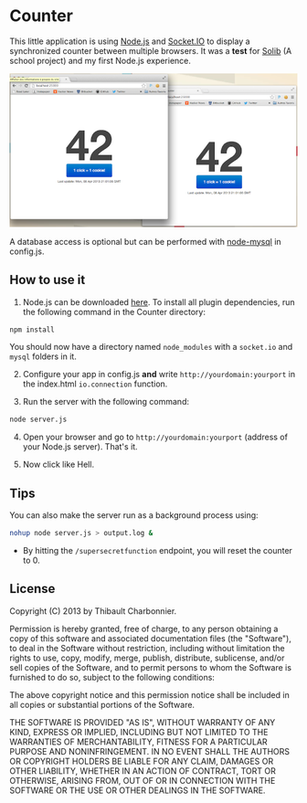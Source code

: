# Counter

This little application is using [Node.js](http://nodejs.org/) and [Socket.IO](http://socket.io/) to display a synchronized counter between multiple browsers. It was a **test** for [Solib](https://github.com/ECE-Campus-Cluster/SoLib) (A school project) and my first Node.js experience.

![](screen.png)

A database access is optional but can be performed with [node-mysql](https://github.com/felixge/node-mysql) in config.js.

## How to use it
1. Node.js can be downloaded [here](http://nodejs.org/download/).
To install all plugin dependencies, run the following command in the Counter directory:
```bash
npm install
```
You should now have a directory named `node_modules` with a `socket.io` and `mysql` folders in it.

2. Configure your app in config.js **and** write `http://yourdomain:yourport` in the index.html `io.connection` function.

3. Run the server with the following command:
```bash
node server.js
```

4. Open your browser and go to `http://yourdomain:yourport` (address of your Node.js server). That's it.

5. Now click like Hell.

## Tips
You can also make the server run as a background process using:
```bash
nohup node server.js > output.log &
```

* By hitting the `/supersecretfunction` endpoint, you will reset the counter to 0.

## License
Copyright (C) 2013 by Thibault Charbonnier.

Permission is hereby granted, free of charge, to any person obtaining a copy of this software and associated documentation files (the "Software"), to deal in the Software without restriction, including without limitation the rights to use, copy, modify, merge, publish, distribute, sublicense, and/or sell copies of the Software, and to permit persons to whom the Software is furnished to do so, subject to the following conditions:

The above copyright notice and this permission notice shall be included in all copies or substantial portions of the Software.

THE SOFTWARE IS PROVIDED "AS IS", WITHOUT WARRANTY OF ANY KIND, EXPRESS OR IMPLIED, INCLUDING BUT NOT LIMITED TO THE WARRANTIES OF MERCHANTABILITY, FITNESS FOR A PARTICULAR PURPOSE AND NONINFRINGEMENT. IN NO EVENT SHALL THE AUTHORS OR COPYRIGHT HOLDERS BE LIABLE FOR ANY CLAIM, DAMAGES OR OTHER LIABILITY, WHETHER IN AN ACTION OF CONTRACT, TORT OR OTHERWISE, ARISING FROM, OUT OF OR IN CONNECTION WITH THE SOFTWARE OR THE USE OR OTHER DEALINGS IN THE SOFTWARE.
